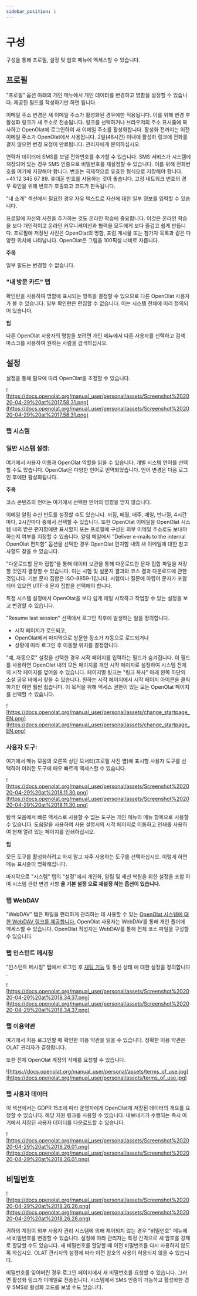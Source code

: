 ```yaml
---
sidebar_position: 1
---
```


# 구성

구성을 통해 프로필, 설정 및 암호 메뉴에 액세스할 수 있습니다.

## 프로필

"프로필" 옵션 아래의 개인 메뉴에서 개인 데이터를 변경하고 명함을 설정할 수 있습니다. 제공된 필드를 작성하기만 하면 됩니다.

이메일 주소 변경은 새 이메일 주소가 활성화된 경우에만 적용됩니다. 이를 위해 변경 후 활성화 링크가 새 주소로 전송됩니다. 링크를 선택하거나 브라우저의 주소 표시줄에 복사하고 OpenOlat에 로그인하여 새 이메일 주소를 활성화합니다. 활성화 전까지는 이전 이메일 주소가 OpenOlat에서 사용됩니다. 2일(48시간) 이내에 활성화 링크에 전화를 걸지 않으면 변경 요청이 만료됩니다. 관리자에게 문의하십시오.

연락처 데이터에 SMS를 보낼 전화번호를 추가할 수 있습니다. SMS 서비스가 시스템에 저장되어 있는 경우 SMS 인증으로 비밀번호를 재설정할 수 있습니다. 이를 위해 전화번호를 여기에 저장해야 합니다. 번호는 국제적으로 유효한 형식으로 저장해야 합니다. +41 12 345 67 89. 휴대폰 번호를 사용하는 것이 좋습니다. 고정 네트워크 번호의 경우 확인을 위해 번호가 호출되고 코드가 판독됩니다.

"내 소개" 섹션에서 필요한 경우 자유 텍스트로 자신에 대한 일부 정보를 입력할 수 있습니다.

프로필에 자신의 사진을 추가하는 것도 온라인 학습에 중요합니다. 이것은 온라인 학습을 보다 개인적이고 온라인 커뮤니케이션과 협력을 모두에게 보다 즐겁고 쉽게 만듭니다. 프로필에 저장된 사진은 OpenOlat의 명함, 포럼 게시물 또는 참가자 목록과 같은 다양한 위치에 나타납니다. OpenOlat은 그림을 100픽셀 너비로 자릅니다.

**주목**

일부 필드는 변경할 수 없습니다.

### "내 방문 카드" 탭

확인란을 사용하여 명함에 표시되는 항목을 결정할 수 있으므로 다른 OpenOlat 사용자가 볼 수 있습니다. 일부 확인란은 편집할 수 없습니다. 이는 시스템 전체에 미리 정의되어 있습니다.

**팁**

다른 OpenOlat 사용자의 명함을 보려면 개인 메뉴에서 다른 사용자를 선택하고 검색 마스크를 사용하여 원하는 사람을 검색하십시오.

## 설정

설정을 통해 필요에 따라 OpenOlat을 조정할 수 있습니다.

![https://docs.openolat.org/manual_user/personal/assets/Screenshot%202020-04-29%20at%2017.58.31.png](https://docs.openolat.org/manual_user/personal/assets/Screenshot%202020-04-29%20at%2017.58.31.png)

### 탭 시스템

### **일반 시스템 설정:**

여기에서 사용자 이름과 OpenOlat 역할을 읽을 수 있습니다. 개별 시스템 언어를 선택할 수도 있습니다. OpenOlat은 다양한 언어로 번역되었습니다. 언어 변경은 다음 로그인 후에만 활성화됩니다.

**주목**

코스 콘텐츠의 언어는 여기에서 선택한 언어의 영향을 받지 않습니다.

이메일 알림 수신 빈도를 설정할 수도 있습니다. 꺼짐, 매월, 매주, 매일, 반나절, 4시간마다, 2시간마다 중에서 선택할 수 있습니다. 또한 OpenOlat 이메일을 OpenOlat 시스템 내의 받은 편지함에만 표시할지 또는 프로필에 구성된 외부 이메일 주소로도 보내야 하는지 여부를 지정할 수 있습니다. 알림 메일에서 "Deliver e-mails to the internal OpenOlat 편지함" 옵션을 선택한 경우 OpenOlat 편지함 내의 새 이메일에 대한 참고 사항도 찾을 수 있습니다.

"다운로드할 문자 집합"을 통해 데이터 보관을 통해 다운로드한 문자 집합 파일을 저장할 것인지 결정할 수 있습니다. 이는 시험 및 설문지 결과와 코스 결과 다운로드에 관한 것입니다. 기본 문자 집합은 ISO-8859-1입니다. 시험이나 질문에 아랍어 문자가 포함되어 있으면 UTF-8 문자 집합을 선택해야 합니다.

특정 시스템 설정에서 OpenOlat을 보다 쉽게 매일 시작하고 작업할 수 있는 설정을 보고 변경할 수 있습니다.

"Resume last session" 선택에서 로그인 직후에 발생하는 일을 정의합니다.

- 시작 페이지가 로드되고,
- OpenOlat에서 마지막으로 방문한 장소가 자동으로 로드되거나
- 상황에 따라 로그인 후 이동할 위치를 결정합니다.

"예, 자동으로" 설정을 선택한 경우 시작 페이지를 입력하는 필드가 숨겨집니다. 이 필드를 사용하면 OpenOlat 내의 모든 페이지를 개인 시작 페이지로 설정하여 시스템 전체의 시작 페이지를 덮어쓸 수 있습니다. 페이지별 링크는 "링크 복사" 아래 왼쪽 하단의 소셜 공유 바에서 찾을 수 있습니다. 원하는 시작 페이지에서 시작 페이지 아이콘을 클릭하기만 하면 훨씬 쉽습니다. 이 목적을 위해 액세스 권한이 있는 모든 OpenOlat 페이지를 선택할 수 있습니다.

![https://docs.openolat.org/manual_user/personal/assets/change_startpage_EN.png](https://docs.openolat.org/manual_user/personal/assets/change_startpage_EN.png)

### **사용자 도구:**

여기에서 메뉴 모음의 오른쪽 상단 모서리(프로필 사진 옆)에 표시할 사용자 도구를 선택하여 이러한 도구에 매우 빠르게 액세스할 수 있습니다.

![https://docs.openolat.org/manual_user/personal/assets/Screenshot%202020-04-29%20at%2018.11.30.png](https://docs.openolat.org/manual_user/personal/assets/Screenshot%202020-04-29%20at%2018.11.30.png)

탐색 모음에서 빠른 액세스로 사용할 수 없는 도구는 개인 메뉴의 메뉴 항목으로 사용할 수 있습니다. 도움말을 사용하여 사용 설명서의 시작 페이지로 이동하고 인쇄를 사용하여 현재 열려 있는 페이지를 인쇄하십시오.

**팁**

모든 도구를 활성화하려고 하지 말고 자주 사용하는 도구를 선택하십시오. 이렇게 하면 메뉴 표시줄이 명확해집니다.

마지막으로 "시스템" 탭의 "설정"에서 개인화, 알림 및 세션 복원을 위한 설정을 포함 하여 시스템 관련 변경 사항 **을 기본 설정 으로 재설정 하는 옵션이 있습니다.**

### 탭 WebDAV

"WebDAV" 탭은 파일을 편리하게 관리하는 데 사용할 수 있는 [OpenOlat 시스템에 대한 WebDAV 링크를 제공합니다.](https://docs.openolat.org/manual_user/supported_tech/Using_WebDAV/) OpenOlat 사용자는 WebDAV를 통해 개인 폴더에 액세스할 수 있습니다. OpenOlat 작성자는 WebDAV를 통해 전체 코스 파일을 구성할 수 있습니다.

### 탭 인스턴트 메시징

"인스턴트 메시징" 탭에서 로그인 후 [채팅 기능](https://docs.openolat.org/manual_user/manual_admin/administration/Instant_Messaging.de.md) 및 통신 상태 에 대한 설정을 정의합니다 .

![https://docs.openolat.org/manual_user/personal/assets/Screenshot%202020-04-29%20at%2018.34.37.png](https://docs.openolat.org/manual_user/personal/assets/Screenshot%202020-04-29%20at%2018.34.37.png)

### 탭 이용약관

여기에서 처음 로그인할 때 확인한 이용 약관을 읽을 수 있습니다. 정확한 이용 약관은 OLAT 관리자가 결정합니다.

또한 전체 OpenOlat 계정의 삭제를 요청할 수 있습니다.

![https://docs.openolat.org/manual_user/personal/assets/terms_of_use.jpg](https://docs.openolat.org/manual_user/personal/assets/terms_of_use.jpg)

### 탭 사용자 데이터

이 섹션에서는 GDPR 15조에 따라 운영자에게 OpenOlat에 저장된 데이터의 개요를 요청할 수 있습니다. 해당 지원 링크를 사용할 수 있습니다. 내보내기가 수행되는 즉시 여기에서 저장된 사용자 데이터를 다운로드할 수 있습니다.

![https://docs.openolat.org/manual_user/personal/assets/Screenshot%202020-04-29%20at%2018.26.01.png](https://docs.openolat.org/manual_user/personal/assets/Screenshot%202020-04-29%20at%2018.26.01.png)

## 비밀번호

![https://docs.openolat.org/manual_user/personal/assets/Screenshot%202020-04-29%20at%2018.26.26.png](https://docs.openolat.org/manual_user/personal/assets/Screenshot%202020-04-29%20at%2018.26.26.png)

귀하의 계정이 외부 사용자 관리 시스템에 의해 제어되지 않는 경우 "비밀번호" 메뉴에서 비밀번호를 변경할 수 있습니다. 설정에 따라 관리자는 특정 간격으로 새 암호를 강제로 할당할 수도 있습니다. 새 비밀번호를 할당할 때 이전 비밀번호를 다시 사용하지 않도록 하십시오. OLAT 관리자의 설정에 따라 이전 암호의 사용이 허용되지 않을 수 있습니다.

비밀번호를 잊어버린 경우 로그인 페이지에서 새 비밀번호를 요청할 수 있습니다. 그러면 활성화 링크가 이메일로 전송됩니다. 시스템에서 SMS 인증이 가능하고 활성화한 경우 SMS로 활성화 코드를 보낼 수도 있습니다.